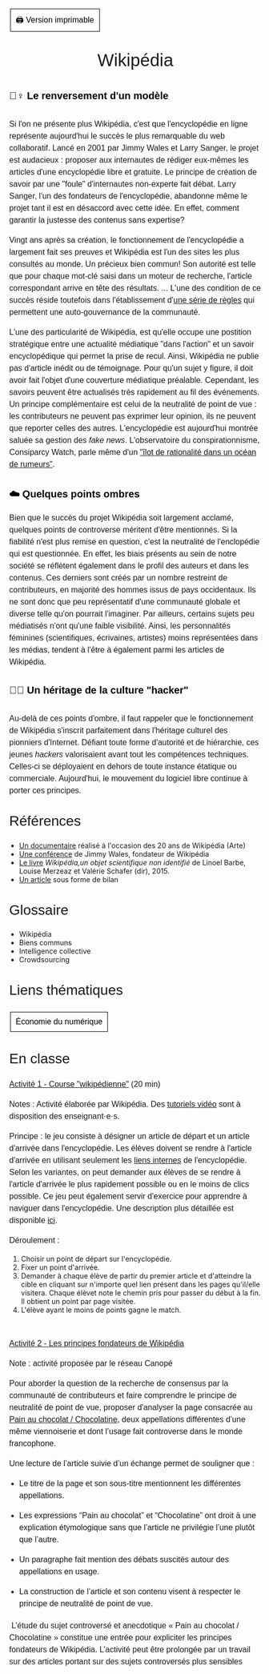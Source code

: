 


<!-- Test de mise en page -->

 <!DOCTYPE html>
<html>
<head>
<style>
.button {
  background-color: white;
  border: 1px solid;
  border-color: black;
  font-family:"Helvetica";
  font-weight:300;
  color: black!important;
  padding: 10px 10px;
  text-align: center;
  text-decoration: none;
  display: inline-block;
  font-size: 16px;
  margin: 4px 2px;
  cursor: pointer;
}
.button:hover {
  text-decoration:none;
  background-color: black; 
  color: white!important;
}
h1 {
    margin-top: 0;
    font-size: 35px;
    font-family: "Helvetica";
    font-weight: 400;
    text-align: center;
}
h2 {
    margin-top: 0;
    font-size: 28px;
    font-family: "Helvetica";
    text-align: left;
    font-weight: 400;
    }
h3 {
    margin-top: 0;
    font-size: 20px;
    font-family: "Helvetica";
    text-align: left;
    font-weight: 400;
    }
p {
    text-align: justify;
    text-justify: inter-word;
    font-size: 16px;
    font-family: "Helvetica";
    text-align: left;
    font-weight: 300;
    line-height:1.5
    }
strong {
    font-weight: 700;
}
ul {
  margin-bottom:20px;
  padding-left:20px;
}
li.simple {
  margin-bottom:20px;
  padding-left:20px;
}
.boxed {
  border: 1px solid;$
  border-color:rgb(96, 105, 219);
  padding: 10px;
  } 

</style>
</head>
</html>

<!-- Fin du test de mise en page -->

<a href="#" class="button"> 🖨️ Version imprimable</a>

<br>

# Wikipédia

<br>

<div align="left"; style="font-size:20px ;color:rgb(0, 0, 0); font-family:helvetica">
<b> 🙋‍♀️ Le renversement d'un modèle</b>
</div>


<br>

Si l'on ne présente plus Wikipédia, c'est que l'encyclopédie en ligne représente aujourd'hui le succès le plus remarquable du web collaboratif. Lancé en 2001 par Jimmy Wales et Larry Sanger, le projet est audacieux : proposer aux internautes de rédiger eux-mêmes les articles d'une encyclopédie libre et gratuite. Le principe de création de savoir par une "foule" d'internautes non-experte fait débat. Larry Sanger, l'un des fondateurs de l'encyclopédie, abandonne même le projet tant il est en désaccord avec cette idée. En effet, comment garantir la justesse des contenus sans expertise?

Vingt ans après sa création, le fonctionnement de l'encyclopédie a largement fait ses preuves et Wikipédia est l'un des sites les plus consultés au monde. Un précieux bien commun! Son autorité est telle que pour chaque mot-clé saisi dans un moteur de recherche, l'article correspondant arrive en tête des résultats. ... L'une des condition de ce succès réside toutefois dans l'établissement d'[une série de règles](https://fr.wikipedia.org/wiki/Wikip%C3%A9dia:R%C3%A8gles_et_recommandations) qui permettent une auto-gouvernance de la communauté.

L'une des particularité de Wikipédia, est qu'elle occupe une postition stratégique entre une actualité médiatique "dans l'action" et un savoir encyclopédique qui permet la prise de recul. Ainsi, Wikipédia ne publie pas d'article inédit ou de témoignage. Pour qu'un sujet y figure, il doit avoir fait l'objet d'une couverture médiatique préalable. Cependant, les savoirs peuvent être actualisés très rapidement au fil des événements. Un principe complémentaire est celui de la neutralité de point de vue : les contributeurs ne peuvent pas exprimer leur opinion, ils ne peuvent que reporter celles des autres. L'encyclopédie est aujourd'hui montrée saluée sa gestion des *fake news*. L'observatoire du conspirationnisme, Consiparcy Watch, parle même d'un ["îlot de rationalité dans un océan de rumeurs"](https://www.conspiracywatch.info/covid-19-wikipedia-fait-figure-dilot-de-rationalite-dans-un-ocean-de-rumeurs.html). 

<br>


<div align="left"; style="font-size:20px ;color:rgb(0, 0, 0); font-family:helvetica">
<b>☁️ Quelques points ombres</b>
</div

<br>

Bien que le succès du projet Wikipédia soit largement acclamé, quelques points de controverse méritent d'être mentionnés. Si la fiabilité n'est plus remise en question, c'est la neutralité de l'enclopédie qui est questionnée. En effet, les biais présents au sein de notre société se réflètent également dans le profil des auteurs et dans les contenus. Ces derniers sont créés par un nombre restreint de contributeurs, en majorité des hommes issus de pays occidentaux. Ils ne sont donc que peu représentatif d'une communauté globale et diverse telle qu'on pourrait l'imaginer. Par ailleurs, certains sujets peu médiatisés n'ont qu'une faible visibilité. Ainsi, les personnalités féminines (scientifiques, écrivaines, artistes) moins représentées dans les médias, tendent à l'être à également parmi les articles de Wikipédia.

<br>

<div align="left"; style="font-size:20px ;color:rgb(0, 0, 0); font-family:helvetica">
<b> 👩‍💻 Un héritage de la culture "hacker" </b>
</div>

<br>

Au-delà de ces points d'ombre, il faut rappeler que le fonctionnement de Wikipédia s'inscrit parfaitement dans l'héritage culturel des pionniers d'Internet. Défiant toute forme d'autorité et de hiérarchie, ces jeunes *hackers* valorisaient avant tout les compétences techniques. Celles-ci se déployaient en dehors de toute instance étatique ou commerciale. Aujourd'hui, le mouvement du logiciel libre continue à porter ces principes.

<br>

## Références

* [Un documentaire](https://www.youtube.com/watch?v=NJRihPXdk7A) réalisé à l'occasion des 20 ans de Wikipédia (Arte)
* [Une conférence](https://www.ted.com/talks/jimmy_wales_the_birth_of_wikipedia) de Jimmy Wales, fondateur de Wikipédia
* [Le livre](https://presses.parisnanterre.fr/?p=2355) *Wikipédia,un objet scientifique non identifié* de Linoel Barbe, Louise Merzeaz et Valérie Schafer (dir), 2015.
* [Un article](https://www.franceculture.fr/medias/fiabilite-pseudonymat-sources-wikipedia-et-lintelligence-des-foules) sous forme de bilan

<br>

## Glossaire

* Wikipédia
* Biens communs
* Intelligence collective
* Crowdsourcing


<br>

## Liens thématiques

<div class="w3-container">

  <div class="w3-show-inline-block">
  <div class="w3-bar">
    <a href=../../grandes-thematiques/economie-numerique/economie-numerique.html class="button">Économie du numérique</a>
  </div>
  </div>
</div>

<br>
<br>

## En classe



<u>Activité 1 - Course "wikipédienne"</u> (20 min)

Notes : Activité  élaborée par Wikipédia. Des [tutoriels vidéo](https://fr.wikipedia.org/wiki/Aide:Wikip%C3%A9dia_pas_%C3%A0_pas) sont à disposition des enseignant·e·s.

Principe : le jeu consiste à désigner un article de départ et un article d'arrivée dans l'encyclopédie. Les élèves doivent se rendre à l'article d'arrivée en utilisant seulement les [liens internes](https://fr.wikipedia.org/wiki/Aide:Liens_internes) de l'encyclopédie. Selon les variantes, on peut demander aux élèves de se rendre à l'article d'arrivée le plus rapidement possible ou en le  moins de clics possible. Ce jeu peut également servir d'exercice pour apprendre à naviguer dans  l'encyclopédie. Une description plus détaillée est disponible [ici](https://fr.wikipedia.org/wiki/Wikip%C3%A9dia:Exercices/Course_wikip%C3%A9dienne).

Déroulement : 

1. Choisir un point de départ sur l'encyclopédie.
2. Fixer un point d'arrivée.
3. Demander à chaque élève de partir du premier article  et d'atteindre la cible en cliquant sur n'importe quel lien présent dans les pages qu'il/elle visitera. Chaque élèvet note le chemin pris pour  passer du début à la fin. Il obtient un point par page visitée.
4. L'élève ayant le moins de points gagne le match.

<br>

<u>Activité 2 - Les principes fondateurs de Wikipédia</u>

Note : activité proposée par le réseau Canopé

Pour aborder la question de la recherche de consensus par la communauté de contributeurs et faire comprendre le principe de neutralité de point de vue, proposer d'analyser la page consacrée au [Pain au chocolat / Chocolatine](https://fr.wikipedia.org/wiki/Pain_au_chocolat), deux appellations différentes d’une même viennoiserie et dont l’usage fait controverse dans le monde francophone.

Une lecture de l’article suivie d’un échange permet de souligner que :

- Le titre de la page et son sous-titre mentionnent les différentes appellations.

- Les expressions “Pain au chocolat” et “Chocolatine” ont droit à une explication étymologique sans que l’article ne privilégie l’une plutôt que l’autre.

- Un paragraphe fait mention des débats suscités autour des appellations en usage.

- La construction de l’article et son contenu visent à respecter le principe de neutralité de point de vue.

​                                                                     L’étude du sujet controversé et anecdotique « Pain au chocolat /  Chocolatine » constitue une entrée pour expliciter les principes fondateurs de Wikipédia. L’activité peut être prolongée par un travail sur des articles portant sur des sujets controversés plus sensibles



